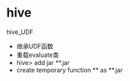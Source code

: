 # hive
hive_UDF
* 继承UDF函数
* 重载evaluate类
* hive> add jar **.jar
* create temporary function ** as **.jar

